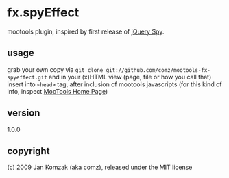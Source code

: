 fx.spyEffect
=========
mootools plugin, inspired by first release of [jQuery Spy](http://leftlogic.com/lounge/articles/jquery_spy2/).

usage
-----
grab your own copy via `git clone git://github.com/comz/mootools-fx-spyeffect.git` and in your (x)HTML view (page, file or how you call that) insert
	<script type=text/javascript charset=utf-8 src=fx.spyEffect.js></script>
	<script type=text/javascript charset=utf-8>
		window.addEvent('domready', function() {
			spyEffect = new Fx.spyEffect( { element: $$("ul.spy") } );
		});
	</script>
into `<head>` tag, after inclusion of mootools javascripts (for this kind of info, inspect [MooTools Home Page](http://mootools.net))

version
-------
1.0.0


copyright
---------
(c) 2009 Jan Komzak (aka comz), released under the MIT license
